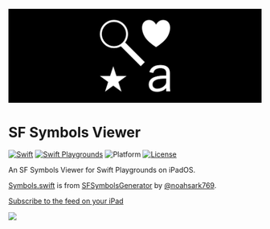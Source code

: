 ![](/images/banner.png)

# SF Symbols Viewer

[![Swift](https://img.shields.io/badge/Swift-5.1-orange.svg)](https://developer.apple.com/swift/)
[![Swift Playgrounds](https://img.shields.io/badge/Swift%20Playgrounds-3.1-orange.svg)](https://itunes.apple.com/jp/app/swift-playgrounds/id908519492)
![Platform](https://img.shields.io/badge/platform-ipados-lightgrey.svg)
[![License](https://img.shields.io/github/license/kkk669/SF-Symbols-Viewer.svg)](LICENSE)

An SF Symbols Viewer for Swift Playgrounds on iPadOS.

[Symbols.swift](/SF%20Symbols%20Viewer.playgroundbook/UserModules/UserModule.playgroundmodule/Sources/Symbols.swift) is from [SFSymbolsGenerator](https://github.com/noahsark769/SFSymbolsGenerator) by [@noahsark769](https://github.com/noahsark769).

[Subscribe to the feed on your iPad](https://developer.apple.com/ul/sp0?url=https://kebo.xyz/SF-Symbols-Viewer/feed.json)

![](https://i.imgur.com/gRSWXem.png)
